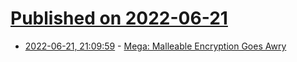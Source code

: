# [Published on 2022-06-21](index.md)

* [2022-06-21, 21:09:59](https://news.ycombinator.com/item?id=31829130) - [Mega: Malleable Encryption Goes Awry](https://mega-awry.io/)
